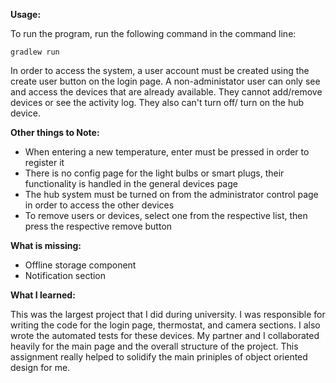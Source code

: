 **Usage:**

To run the program, run the following command in the command line:
```
gradlew run
```
In order to access the system, a user account must be created using the create user button on the login page.
A non-administator user can only see and access the devices that are already available. They cannot add/remove devices or see the activity log. They also can't turn off/ turn on the hub device.

**Other things to Note:**
* When entering a new temperature, enter must be pressed in order to register it
* There is no config page for the light bulbs or smart plugs, their functionality is handled in the general devices page
* The hub system must be turned on from the administrator control page in order to access the other devices
* To remove users or devices, select one from the respective list, then press the respective remove button


**What is missing:**
* Offline storage component
* Notification section

**What I learned:**

This was the largest project that I did during university. I was responsible for writing the code for the login page, thermostat, and camera sections. I also wrote the automated tests for these devices. My partner and I collaborated heavily for the main page and the overall structure of the project. This assignment really helped to solidify the main priniples of object oriented design for me.

